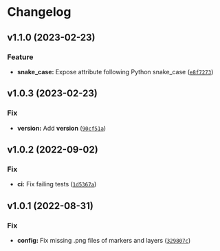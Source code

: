 # Changelog

<!--next-version-placeholder-->

## v1.1.0 (2023-02-23)
### Feature
* **snake_case:** Expose attribute following Python snake_case ([`e8f7273`](https://github.com/Kitware/trame-leaflet/commit/e8f7273dc41a2a4e45ce4a955daa9dac33d81f41))

## v1.0.3 (2023-02-23)
### Fix
* **version:** Add __version__ ([`90cf51a`](https://github.com/Kitware/trame-leaflet/commit/90cf51ab2c59b1ed7b0a7c90c6a789a8b2d3a7be))

## v1.0.2 (2022-09-02)
### Fix
* **ci:** Fix failing tests ([`1d5367a`](https://github.com/Kitware/trame-leaflet/commit/1d5367a465e74edfaf51491e4950f633b646bb43))

## v1.0.1 (2022-08-31)
### Fix
* **config:** Fix missing .png files of markers and layers ([`329807c`](https://github.com/Kitware/trame-leaflet/commit/329807c66a6c8aec4039af6662eb9bf040a2a8f3))
